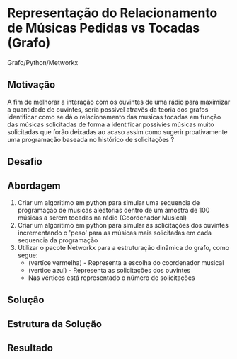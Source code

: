 # Representação do Relacionamento de Músicas Pedidas vs Tocadas (Grafo)
Grafo/Python/Metworkx

## Motivação
A fim de melhorar a interação com os ouvintes de uma rádio para maximizar a quantidade de ouvintes, seria possível atravês da teoria dos grafos identificar como se dá o relacionamento das musicas tocadas em função das músicas solicitadas de forma a identificar possívies músicas muito solicitadas que forão deixadas ao acaso assim como sugerir proativamente uma programação baseada no histórico de solicitações ? 

## Desafio

## Abordagem
1. Criar um algoritimo em python para simular uma sequencia de programação de musicas aleatórias dentro de um amostra de 100 músicas a serem tocadas na rádio (Coordenador Musical)
2. Criar um algoritimo em python para simular as solicitações dos ouvintes incrementando o 'peso' para as músicas mais solicitadas em cada sequencia da programação
3. Utilizar o pacote Networkx para a estruturação dinâmica do grafo, como segue:
    - (vertíce vermelha) - Representa a escolha do coordenador musical
    - (vertice azul) - Representa as solicitações dos ouvintes
    - Nas vértices está representado o número de solicitações 

## Solução

## Estrutura da Solução

## Resultado

